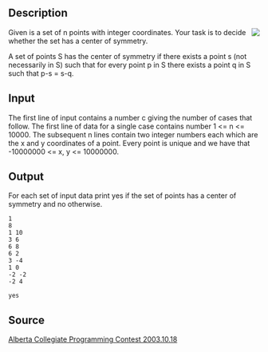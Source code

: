<h2>Description</h2><img src="images/2526_1.jpg" align="right"><p>Given is a set of n points with integer coordinates. Your task is to decide whether the set has a center of symmetry. 
</p>
A set of points S has the center of symmetry if there exists a point s (not necessarily in S) such that for every point p in S there exists a point q in S such that p-s = s-q.<h2>Input</h2><p>The first line of input contains a number c giving the number of cases that follow. The first line of data for a single case contains number 1 &lt;= n &lt;= 10000. The subsequent n lines contain two integer numbers each which are the x and y coordinates of a point. Every point is unique and we have that -10000000 &lt;= x, y &lt;= 10000000. </p><h2>Output</h2><p>For each set of input data print yes if the set of points has a center of symmetry and no otherwise.</p><pre><code class="language-input1">1
8
1 10
3 6
6 8
6 2
3 -4
1 0
-2 -2
-2 4
</code></pre><pre><code class="language-output1">yes
</code></pre><h2>Source</h2><a href="searchproblem?field=source&amp;key=Alberta+Collegiate+Programming+Contest+2003.10.18">Alberta Collegiate Programming Contest 2003.10.18</a>